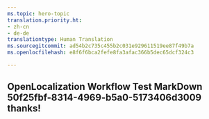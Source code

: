```yaml
---
ms.topic: hero-topic
translation.priority.ht:
- zh-cn
- de-de
translationtype: Human Translation
ms.sourcegitcommit: ad54b2c735c455b2c031e929611519ee87f49b7a
ms.openlocfilehash: e8f6f6bca2fefe8fa3afac366b5dec65dcf324c3

---
```

## OpenLocalization Workflow Test MarkDown 50f25fbf-8314-4969-b5a0-5173406d3009 thanks!



<!--HONumber=Aug16_HO4-->


